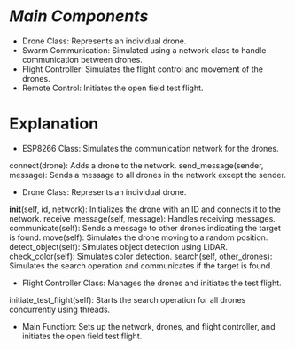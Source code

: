 # ***Main Components***
- Drone Class: Represents an individual drone.
- Swarm Communication: Simulated using a network class to handle communication between drones.
- Flight Controller: Simulates the flight control and movement of the drones.
- Remote Control: Initiates the open field test flight.

# Explanation

- ESP8266 Class: Simulates the communication network for the drones.

connect(drone): Adds a drone to the network.
send_message(sender, message): Sends a message to all drones in the network except the sender.

- Drone Class: Represents an individual drone.

__init__(self, id, network): Initializes the drone with an ID and connects it to the network.
receive_message(self, message): Handles receiving messages.
communicate(self): Sends a message to other drones indicating the target is found.
move(self): Simulates the drone moving to a random position.
detect_object(self): Simulates object detection using LiDAR.
check_color(self): Simulates color detection.
search(self, other_drones): Simulates the search operation and communicates if the target is found.

- Flight Controller Class: Manages the drones and initiates the test flight.

initiate_test_flight(self): Starts the search operation for all drones concurrently using threads.

- Main Function: Sets up the network, drones, and flight controller, and initiates the open field test flight.
